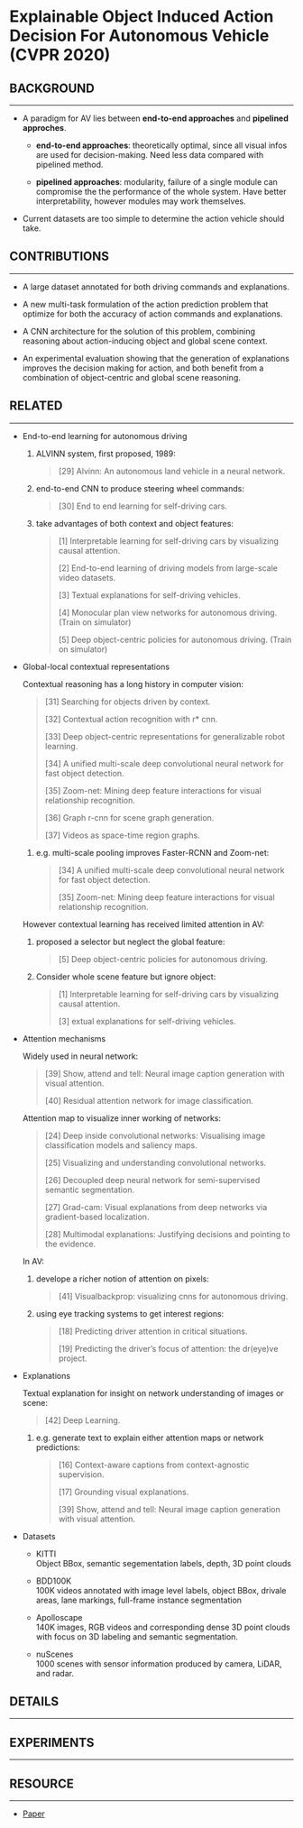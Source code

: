 # Explainable Object Induced Action Decision For Autonomous Vehicle (CVPR 2020)

## BACKGROUND

---

* A paradigm for AV lies between **end-to-end approaches** and **pipelined approches**. 

    - **end-to-end approaches**: theoretically optimal, since all visual infos are used for decision-making. Need less data compared with pipelined method.
    
    - **pipelined approaches**: modularity, failure of a single module can compromise the the performance of the whole system. Have better interpretability, however modules may work themselves.

* Current datasets are too simple to determine the action vehicle should take.

## CONTRIBUTIONS

---

* A large dataset annotated for both driving commands and explanations.

* A new multi-task formulation of the action prediction problem that optimize for both the accuracy of action commands and explanations.

* A CNN architecture for the solution of this problem, combining reasoning about action-inducing object and global scene context.

* An experimental evaluation showing that the generation of explanations improves the decision making for action, and both benefit from a combination of object-centric and global scene reasoning.

## RELATED

---

* End-to-end learning for autonomous driving
    
    1. ALVINN system, first proposed, 1989: 
        > [29] Alvinn: An autonomous land vehicle in a neural network.

    2. end-to-end CNN to produce steering wheel commands:
        > [30] End to end learning for self-driving cars.

    3. take advantages of both context and object features:
        > [1] Interpretable learning for self-driving cars by visualizing causal attention.  
        >  
        > [2] End-to-end learning of driving models from large-scale video datasets. 
        >  
        > [3] Textual explanations for self-driving vehicles.  
        >  
        > [4] Monocular plan view networks for autonomous driving. (Train on simulator) 
        >  
        > [5] Deep object-centric policies for autonomous driving. (Train on simulator)  

* Global-local contextual representations  

    Contextual reasoning has a long history in computer vision:
    > [31] Searching for objects driven by context.
    >  
    > [32] Contextual action recognition with r* cnn.
    > 
    > [33] Deep object-centric representations for generalizable robot learning.
    >
    > [34] A unified multi-scale deep convolutional neural network for fast object detection.
    >
    > [35] Zoom-net: Mining deep feature interactions for visual relationship recognition.
    > 
    > [36] Graph r-cnn for scene graph generation.
    >
    > [37] Videos as space-time region graphs.

    1. e.g. multi-scale pooling improves Faster-RCNN and Zoom-net:
        > [34] A unified multi-scale deep convolutional neural network for fast object detection.
        >  
        > [35] Zoom-net: Mining deep feature interactions for visual relationship recognition.
    
    However contextual learning has received limited attention in AV:

    1. proposed a selector but neglect the global feature:
        > [5] Deep object-centric policies for autonomous driving.

    2. Consider whole scene feature but ignore object:
        > [1] Interpretable learning for self-driving cars by visualizing causal attention.
        > 
        > [3] extual explanations for self-driving vehicles.

* Attention mechanisms

    Widely used in neural network:
    > [39] Show, attend and tell: Neural image caption generation with visual attention.
    > 
    > [40] Residual attention network for image classification.

    Attention map to visualize inner working of networks:
    > [24] Deep inside convolutional networks: Visualising image classification models and saliency maps.
    > 
    > [25] Visualizing and understanding convolutional networks.
    >
    > [26] Decoupled deep neural network for semi-supervised semantic segmentation.
    > 
    > [27] Grad-cam: Visual explanations from deep networks via gradient-based localization.
    >
    > [28] Multimodal explanations: Justifying decisions and pointing to the evidence.

    In AV:

    1. develope a richer notion of attention on pixels:
        > [41] Visualbackprop: visualizing cnns for autonomous driving.

    2. using eye tracking systems to get interest regions:
        > [18] Predicting driver attention in critical situations.
        > 
        > [19] Predicting the driver’s focus of attention: the dr(eye)ve project.

* Explanations

    Textual explanation for insight on network understanding of images or scene:
    > [42] Deep Learning.

    1. e.g. generate text to explain either attention maps or network predictions:
        > [16] Context-aware captions from context-agnostic supervision.
        > 
        > [17] Grounding visual explanations.
        > 
        > [39] Show, attend and tell: Neural image caption generation with visual attention.

* Datasets

    - KITTI  
    Object BBox, semantic segementation labels, depth, 3D point clouds
    
    - BDD100K  
    100K videos annotated with image level labels, object BBox, drivale areas, lane markings, full-frame instance segmentation

    - Apolloscape  
    140K images, RGB videos and corresponding dense 3D point clouds with focus on 3D labeling and semantic segmentation.

    - nuScenes  
    1000 scenes with sensor information produced by camera, LiDAR, and radar.

## DETAILS

---

## EXPERIMENTS

---

## RESOURCE

---

* [Paper](https://openaccess.thecvf.com/content_CVPR_2020/papers/Xu_Explainable_Object-Induced_Action_Decision_for_Autonomous_Vehicles_CVPR_2020_paper.pdf)
